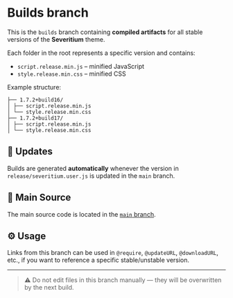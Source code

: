 # Builds branch

This is the `builds` branch containing **compiled artifacts** for all stable versions of the **Severitium** theme.

Each folder in the root represents a specific version and contains:

- `script.release.min.js` – minified JavaScript
- `style.release.min.css` – minified CSS

Example structure:

```
├── 1.7.2+build16/
│ ├── script.release.min.js
│ └── style.release.min.css
├── 1.7.2+build17/
│ ├── script.release.min.js
│ └── style.release.min.css
```

## :repeat: Updates

Builds are generated **automatically** whenever the version in `release/severitium.user.js` is updated in the `main` branch.

## :link: Main Source

The main source code is located in the [`main` branch](https://github.com/OrakomoRi/Severitium/tree/main).

## :gear: Usage

Links from this branch can be used in `@require`, `@updateURL`, `@downloadURL`, etc., if you want to reference a specific stable/unstable version.

---

> :warning: Do not edit files in this branch manually — they will be overwritten by the next build.

